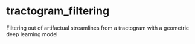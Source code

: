 # tractogram_filtering
Filtering out of artifactual streamlines from a tractogram with a geometric deep learning model
